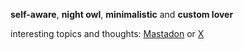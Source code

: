 **self-aware**, **night owl**, **minimalistic** and **custom lover**

interesting topics and thoughts: [Mastadon](https://mastodon.social/@lyteabovenyte) or [X](https://x.com/lyteabovenyte)
